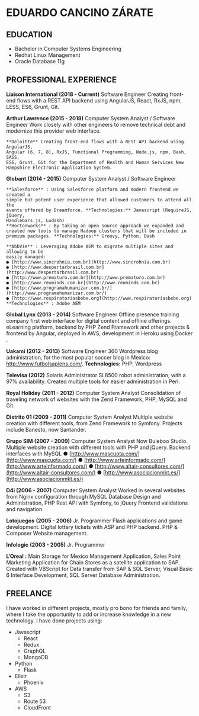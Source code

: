 # EDUARDO CANCINO ZÁRATE

## EDUCATION

- Bachelor in Computer Systems Engineering
- Redhat Linux Management
- Oracle Database 11g

## PROFESSIONAL EXPERIENCE

**Liaison International (2018 - Current)**
Software Engineer
Creating front-end flows with a REST API backend using AngularJS​, React​,
RxJS, npm, LESS, ES6, Grunt, Git.

**Arthur Lawrence (2015 - 2018)**
Computer System Analyst / Software Engineer
Work closely with other engineers to remove technical debt and modernize
this provider web interface.

    **Deloitte** Creating front-end flows with a REST API backend using AngularJS,
    Angular (6, 7, 8), RxJS, Functional Programming, Node.js, npm, Bash, SASS,
    ES6, Grunt, Git for the Department of Health and Human Services New
    Hampshire Electronic Application System.

**Globant** **(2014 - 2015)**
Computer System Analyst / Software Engineer

    **Salesforce** : Using Salesforce platform and modern frontend we created a
    simple but potent user experience that allowed customers to attend all the
    events offered by Dreamforce. **Technologies:** Javascript (RequireJS, jQuery,
    Handlebars.js, Lodash)
    **Hortonworks** : By taking an open source approach we expanded and
    created new tools to manage Hadoop clusters​ that will be included in
    premium packages. **Technologies:** Groovy​, Python​, Bash

    **AbbVie** : Leveraging Adobe AEM​ to migrate multiple sites and allowing to be
    easily managed:
    ● [http://www.sincrohnia.com.br](http://www.sincrohnia.com.br)
    ● [http://www.despertarbrasil.com.br](http://www.despertarbrasil.com.br)
    ● [http://www.prematuro.com.br](http://www.prematuro.com.br)
    ● [http://www.reuminds.com.br](http://www.reuminds.com.br)
    ● [http://www.programahumanizar.com.br/](http://www.programahumanizar.com.br/)
    ● [http://www.respiratoriasbebe.org](http://www.respiratoriasbebe.org)
    **Technologies** : Adobe AEM

**Global Lynx** **(2013 - 2014)**
Software Engineer
Offline presence training company first web interface for digital content and
offline offerings.
eLearning platform, backend by PHP Zend Framework​ and other projects &
frontend by Angular, deployed in AWS, development in Heroku​ using Docker​.

**Uakami** **(2012 - 2013)**
Software Engineer
360 Wordpress blog administration, for the most popular soccer blog in
Mexico: http://www.futbolsapiens.com/.
**Technologies:** PHP, Wordpress

**Televisa** **(2012)**
Solaris Administrator
SL8500 robot administration, with a 97% availability. Created multiple tools for
easier administration in Perl.

**Royal Holiday** **(2011 - 2012)**
Computer System Analyst
Consolidation of traveling network of websites with the Zend Framework, PHP,
MySQL and Git.

**Distrito 01 (2009 - 2011)**
Computer System Analyst
Multiple website creation with different tools, from Zend Framework to
Symfony.
Projects include Banesto, now Santander.

**Grupo SIM** **(2007 - 2009)**
Computer System Analyst
Now Buleboo Studio. Multiple website creation with different tools with PHP
and jQuery. Backend interfaces with MySQL
● [http://www.mascuota.com/](http://www.mascuota.com/)
● [http://www.arteinformado.com/](http://www.arteinformado.com/)
● [http://www.altair-consultores.com/](http://www.altair-consultores.com/)
● [http://www.asociacionmkt.es/](http://www.asociacionmkt.es/)

**D4i (2006 - 2007)**
Computer System Analyst
Worked in several websites from Nginx configuration through MySQL
Database Design and Administration, PHP Rest API with Symfony, to jQuery
Frontend validations and navigation.

**Lotojuegos** **(2005 - 2006)**
Jr. Programmer
Flash applications and game development. Digital lottery tickets with ASP
and PHP backend. PHP & Composer Website management.

**Infologic** **(2003 - 2005)**
Jr. Programmer

**L’Oreal** **:** Main Storage for Mexico Management Application, Sales Point
Marketing Application for Chain Stores as a satellite application to SAP.
Created with VBScript for Data transfer from SAP & SQL Server​, Visual Basic 6
Interface Development, SQL Server Database Administration.

## FREELANCE

I have worked in different projects, mostly pro bono for friends and family, where I
take the opportunity to add or increase knowledge in a new technology.
I have done projects using:

- Javascript
  - React
  - Redux
  - GraphQL
  - MongoDB
- Python
  - Flask
- Elixir
  - Phoenix
- AWS
  - S3
  - Route 53
  - CloudFront
